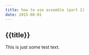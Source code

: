 ```yaml
---
title: how to use assemble (part 2)
date: 2015-08-01
---
```


## {{title}}

This is just some test text.
